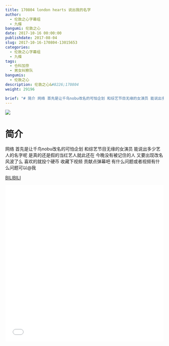 ```yaml
---
title: 170804 london hearts 说出我的名字
author: 
  - 伦敦之心字幕组
  - 九條
bangumi: 伦敦之心
date: 2017-10-16 00:00:00
publishdate: 2017-08-04
slug: 2017-10-16-170804-13015653
categories: 
  - 伦敦之心字幕组
  - 九條
tags: 
  - 仓科加奈
  - 男女纠察队
bangumis: 
  - 伦敦之心
description: 伦敦之心&#8226;170804
weight: 29196

brief: "# 简介 网络 首先是让千鸟nobu改名的可怕企划 和综艺节目无缘的女演员 能说出多少艺人的名字呢 是真的还是假的当红艺人就此还在 今晚没有被记住的人 又要出现改名风波了么 喜欢的就投个硬币 收藏下视频 贡献点弹幕吧 有什么问题或者视频有什么问题可以@我"
---
```


![](https://i.imgur.com/IVhVU0y.jpg)

# 简介  
网络
首先是让千鸟nobu改名的可怕企划 和综艺节目无缘的女演员 能说出多少艺人的名字呢 是真的还是假的当红艺人就此还在 今晚没有被记住的人 又要出现改名风波了么 喜欢的就投个硬币 收藏下视频 贡献点弹幕吧 有什么问题或者视频有什么问题可以@我

  [BILIBILI](https://www.bilibili.com/video/av13015653/)


<div class="vcontainer">  <iframe class='video' src="//www.bilibili.com/blackboard/player.html?aid=13015653" width="100%" height="500" frameborder="0" allowfullscreen="allowfullscreen"></iframe></div>
